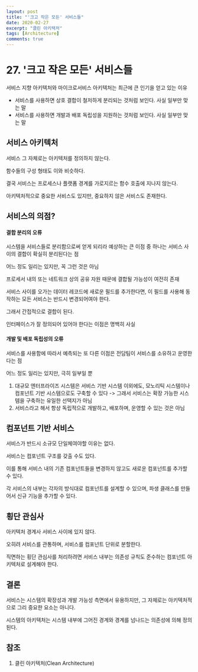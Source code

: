 ```yaml
---
layout: post
title: "'크고 작은 모든' 서비스들"
date: 2020-02-27
excerpt: "클린 아키텍처"
tags: [Architecture]
comments: true
---
```


# 27. '크고 작은 모든' 서비스들

서비스 지향 아키텍처와 마이크로서비스 아키텍처는 최근에 큰 인기을 얻고 있는 이유

- 서비스를 사용하면 상호 결합이 철저하게 분리되는 것처럼 보인다. 사실 일부만 맞는 말
- 서비스를 사용하면 개발과 배포 독립성을 지원하는 것처럼 보인다. 사실 일부만 맞는 말

## 서비스 아키텍처

서비스 그 자체로는 아키텍처를 정의하지 않는다.

함수들의 구성 형태도 이와 비슷하다.

결국 서비스는 프로세스나 플랫폼 경계를 가로지르는 함수 호출에 지나지 않는다.

아키텍처적으로 중요한 서비스도 있지만, 중요하지 않은 서비스도 존재한다.

## 서비스의 의점?

#### 결합 분리의 오류

시스템을 서비스들로 분리함으로써 얻게 되리라 예상하는 큰 이점 중 하나는 서비스 사이의 결합이 확실히 분리된다는 점

어느 정도 일리는 있지만, 꼭 그런 것은 아님

프로세서 내의 또는 네트워크 상의 공유 자원 때문에 결합될 가능성이 여전히 존재

서비스 사이를 오가는 데이터 레코드에 새로운 필드를 추가한다면, 이 필드를 사용해 동작하는 모든 서비스는 반드시 변경되어여야 한다.

그래서 간접적으로 결합이 된다.

인터페이스가 잘 정의되어 있어야 한다는 이점은 명백히 사실

#### 개발 및 배포 독립성의 오류

서비스를 사용함에 따라서 예측되는 또 다른 이점은 전담팀이 서비스를 소유하고 운영한다는 점

어느 정도 일리는 있지만, 극히 일부일 뿐

1. 대규모 엔터프라이즈 시스템은  서비스 기반 시스템 이외에도, 모노리틱 시스템이나 컴포넌트 기반 시스템으로도 구축할 수 있다 -> 그래서 서비스는 확장 가능한 시스템을 구축하는 유일한 선택지가 아님
2. 서비스라고 해서 항상 독립적으로 개발하고, 배포하며, 운영할 수 있는 것은 아님

## 컴포넌트 기반 서비스

서비스가 반드시 소규모 단일체여야할 이유는 없다.

서비스는 컴포넌트 구조를 갖출 수도 있다.

이를 통해 서비스 내의 기존 컴포넌트들을 변경하지 않고도 새로운 컴포넌트를 추가할 수 있다.

각 서비스의 내부는 각자의 방식대로 컴포넌트를 설계할 수 있으며, 파생 클래스를 만들어서 신규 기능을 추가할 수 있다.

## 횡단 관심사

아키텍처 경계사 서비스 사이에 있지 않다.

오히려 서비스를 관통하며, 서비스를 컴포넌트 단위로 분할한다.

직면하는 횡단 관심사를 처리하려면 서비스 내부는 의존성 규칙도 준수하는 컴포넌트 아키텍처로 설계해야 한다.

## 결론

서비스는 시스템의 확장성과 개발 가능성 측면에서 유용하지만, 그 자체로는 아키텍처적으로 그리 중요한 요소는 아니다.

시스템의 아키텍처는 시스템 내부에 그어진 경계와 경계를 넘나드는 의존성에 의해 정의된다.

## 참조

1. 클린 아키텍처(Clean Architecture)

